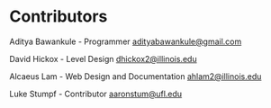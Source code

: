 # Contributors

Aditya Bawankule - Programmer
adityabawankule@gmail.com

David Hickox - Level Design
dhickox2@illinois.edu

Alcaeus Lam - Web Design and Documentation
ahlam2@illinois.edu

Luke Stumpf - Contributor
aaronstum@ufl.edu